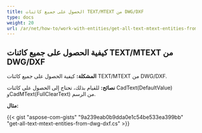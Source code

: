 ```yaml
---
title: الحصول على جميع كائنات TEXT/MTEXT من DWG/DXF
type: docs
weight: 20
url: /ar/net/how-to/work-with-entities/get-all-text-mtext-entities-from-dwg-dxf
---
```



## **كيفية الحصول على جميع كائنات TEXT/MTEXT من DWG/DXF**

**المشكلة:** كيفية الحصول على جميع كائنات TEXT/MTEXT من DWG/DXF.

**نصائح:** للقيام بذلك، تحتاج إلى الحصول على كائنات CadText(DefaultValue) وCadMText(FullClearText) من الرسم.

**مثال:**

{{< gist "aspose-com-gists" "9a239eab0b9dda0e1c54be533ea399bb" "get-all-text-mtext-entities-from-dwg-dxf.cs" >}}

